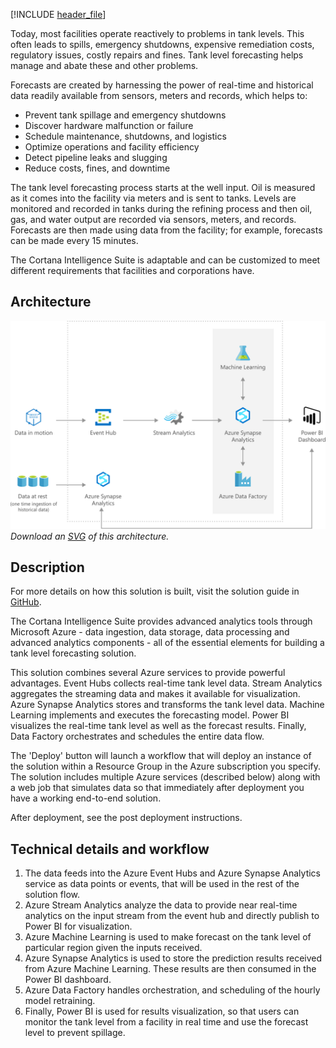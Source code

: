 


[!INCLUDE [header_file](../../../includes/sol-idea-header.md)]

Today, most facilities operate reactively to problems in tank levels. This often leads to spills, emergency shutdowns, expensive remediation costs, regulatory issues, costly repairs and fines. Tank level forecasting helps manage and abate these and other problems.

Forecasts are created by harnessing the power of real-time and historical data readily available from sensors, meters and records, which helps to:

* Prevent tank spillage and emergency shutdowns
* Discover hardware malfunction or failure
* Schedule maintenance, shutdowns, and logistics
* Optimize operations and facility efficiency
* Detect pipeline leaks and slugging
* Reduce costs, fines, and downtime

The tank level forecasting process starts at the well input. Oil is measured as it comes into the facility via meters and is sent to tanks. Levels are monitored and recorded in tanks during the refining process and then oil, gas, and water output are recorded via sensors, meters, and records. Forecasts are then made using data from the facility; for example, forecasts can be made every 15 minutes.

The Cortana Intelligence Suite is adaptable and can be customized to meet different requirements that facilities and corporations have.

## Architecture

![Architecture diagram](../media/oil-and-gas-tank-level-forecasting.png)
*Download an [SVG](../media/oil-and-gas-tank-level-forecasting.svg) of this architecture.*

## Description

For more details on how this solution is built, visit the solution guide in [GitHub](https://github.com/Azure/cortana-intelligence-tank-level-forecast).

The Cortana Intelligence Suite provides advanced analytics tools through Microsoft Azure - data ingestion, data storage, data processing and advanced analytics components - all of the essential elements for building a tank level forecasting solution.

This solution combines several Azure services to provide powerful advantages. Event Hubs collects real-time tank level data. Stream Analytics aggregates the streaming data and makes it available for visualization. Azure Synapse Analytics stores and transforms the tank level data. Machine Learning implements and executes the forecasting model. Power BI visualizes the real-time tank level as well as the forecast results. Finally, Data Factory orchestrates and schedules the entire data flow.

The 'Deploy' button will launch a workflow that will deploy an instance of the solution within a Resource Group in the Azure subscription you specify. The solution includes multiple Azure services (described below) along with a web job that simulates data so that immediately after deployment you have a working end-to-end solution.

After deployment, see the post deployment instructions.

## Technical details and workflow

  1. The data feeds into the Azure Event Hubs and Azure Synapse Analytics service as data points or events, that will be used in the rest of the solution flow.
  2. Azure Stream Analytics analyze the data to provide near real-time analytics on the input stream from the event hub and directly publish to Power BI for visualization.
  3. Azure Machine Learning is used to make forecast on the tank level of particular region given the inputs received.
  4. Azure Synapse Analytics is used to store the prediction results received from Azure Machine Learning. These results are then consumed in the Power BI dashboard.
  5. Azure Data Factory handles orchestration, and scheduling of the hourly model retraining.
  6. Finally, Power BI is used for results visualization, so that users can monitor the tank level from a facility in real time and use the forecast level to prevent spillage.
